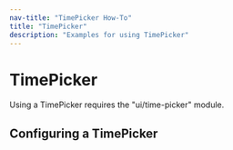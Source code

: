 ```yaml
---
nav-title: "TimePicker How-To"
title: "TimePicker"
description: "Examples for using TimePicker"
---
```

# TimePicker
Using a TimePicker requires the "ui/time-picker" module.
<snippet id='require-time-picker'/>
## Configuring a TimePicker
<snippet id='declare-time-picker'/>
